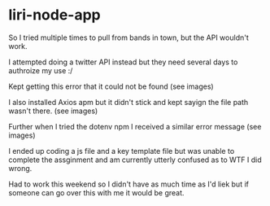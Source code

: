 # liri-node-app

So I tried multiple times to pull from bands in town, but the API wouldn't work.

I attempted doing a twitter API instead but they need several days to authroize my use :/

Kept getting this error that it could not be found (see images)

I also installed Axios apm but it didn't stick and kept sayign the file path wasn't there. (see images)

Further when I tried the dotenv npm I received a similar error message (see images)

I ended up coding a js file and a key template file but was unable to complete the assginment and am currently utterly confused as to WTF I did wrong.

Had to work this weekend so I didn't have as much time as I'd liek but if someone can go over this with me it would be great. 



